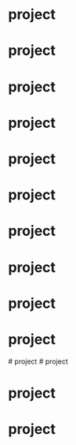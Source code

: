 # project
# project
# project
# project
# project
# project
# project
# project
# project
# project
#   p r o j e c t  
 # project
# project
# project
